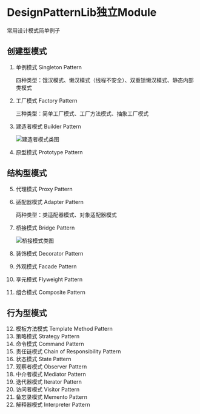# DesignPatternLib独立Module
 常用设计模式简单例子   
## 创建型模式
1. 单例模式 Singleton Pattern    

   四种类型：饿汉模式、懒汉模式（线程不安全）、双重锁懒汉模式、静态内部类模式

2. 工厂模式 Factory Pattern    

   三种类型：简单工厂模式、工厂方法模式、抽象工厂模式

3. 建造者模式 Builder Pattern  

   ![建造者模式类图](E:\Code\MyStudyApp\DesignPatternlib\README.assets\builder.png)

4. 原型模式 Prototype Pattern
## 结构型模式
5. 代理模式 Proxy Pattern

6. 适配器模式 Adapter Pattern    

   两种类型：类适配器模式、对象适配器模式  

    

7. 桥接模式 Bridge Pattern   

   ![桥接模式类图](E:\Code\MyStudyApp\DesignPatternlib\README.assets\bridge.png)

8. 装饰模式 Decorator Pattern

9. 外观模式 Facade Pattern

10. 享元模式 Flyweight Pattern

11. 组合模式 Composite Pattern
## 行为型模式
12. 模板方法模式 Template Method Pattern
13. 策略模式 Strategy Pattern
14. 命令模式 Command Pattern
15. 责任链模式 Chain of Responsibility Pattern
16. 状态模式 State Pattern
17. 观察者模式 Observer Pattern
18. 中介者模式 Mediator Pattern
19. 迭代器模式 Iterator Pattern
20. 访问者模式 Visitor Pattern
21. 备忘录模式 Memento Pattern
22. 解释器模式 Interpreter Pattern

 